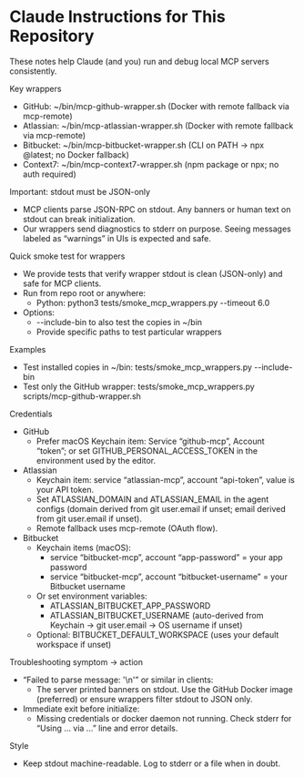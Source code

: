 # Claude Instructions for This Repository

These notes help Claude (and you) run and debug local MCP servers consistently.

Key wrappers
- GitHub: ~/bin/mcp-github-wrapper.sh (Docker with remote fallback via mcp-remote)
- Atlassian: ~/bin/mcp-atlassian-wrapper.sh (Docker with remote fallback via mcp-remote)
- Bitbucket: ~/bin/mcp-bitbucket-wrapper.sh (CLI on PATH → npx @latest; no Docker fallback)
- Context7: ~/bin/mcp-context7-wrapper.sh (npm package or npx; no auth required)

Important: stdout must be JSON-only
- MCP clients parse JSON-RPC on stdout. Any banners or human text on stdout can break initialization.
- Our wrappers send diagnostics to stderr on purpose. Seeing messages labeled as “warnings” in UIs is expected and safe.

Quick smoke test for wrappers
- We provide tests that verify wrapper stdout is clean (JSON-only) and safe for MCP clients.
- Run from repo root or anywhere:
  - Python: python3 tests/smoke_mcp_wrappers.py --timeout 6.0
- Options:
  - --include-bin to also test the copies in ~/bin
  - Provide specific paths to test particular wrappers

Examples
- Test installed copies in ~/bin: tests/smoke_mcp_wrappers.py --include-bin
- Test only the GitHub wrapper: tests/smoke_mcp_wrappers.py scripts/mcp-github-wrapper.sh

Credentials
- GitHub
  - Prefer macOS Keychain item: Service “github-mcp”, Account “token”; or set GITHUB_PERSONAL_ACCESS_TOKEN in the environment used by the editor.
- Atlassian
  - Keychain item: service “atlassian-mcp”, account “api-token”, value is your API token.
  - Set ATLASSIAN_DOMAIN and ATLASSIAN_EMAIL in the agent configs (domain derived from git user.email if unset; email derived from git user.email if unset).
  - Remote fallback uses mcp-remote (OAuth flow).
- Bitbucket
  - Keychain items (macOS):
    - service “bitbucket-mcp”, account “app-password” = your app password
    - service “bitbucket-mcp”, account “bitbucket-username” = your Bitbucket username
  - Or set environment variables:
    - ATLASSIAN_BITBUCKET_APP_PASSWORD
    - ATLASSIAN_BITBUCKET_USERNAME (auto-derived from Keychain → git user.email → OS username if unset)
  - Optional: BITBUCKET_DEFAULT_WORKSPACE (uses your default workspace if unset)

Troubleshooting symptom → action
- “Failed to parse message: '\n'” or similar in clients:
  - The server printed banners on stdout. Use the GitHub Docker image (preferred) or ensure wrappers filter stdout to JSON only.
- Immediate exit before initialize:
  - Missing credentials or docker daemon not running. Check stderr for “Using … via …” line and error details.

Style
- Keep stdout machine-readable. Log to stderr or a file when in doubt.

